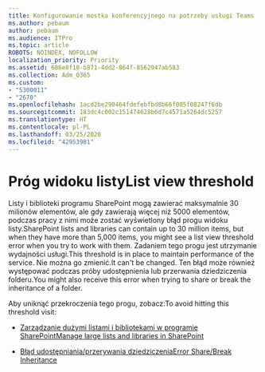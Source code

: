```yaml
---
title: Konfigurowanie mostka konferencyjnego na potrzeby usługi Teams
ms.author: pebaum
author: pebaum
ms.audience: ITPro
ms.topic: article
ROBOTS: NOINDEX, NOFOLLOW
localization_priority: Priority
ms.assetid: 686e8f18-b871-4dd2-864f-8562947ab583
ms.collection: Adm_O365
ms.custom:
- "5300011"
- "2670"
ms.openlocfilehash: 1acd2be290464fdefebfbd8b66f005f08247f6db
ms.sourcegitcommit: 183dc4c002c151474628b6d7c4571a5264dc5257
ms.translationtype: HT
ms.contentlocale: pl-PL
ms.lasthandoff: 03/25/2020
ms.locfileid: "42953981"
---
```

# <a name="list-view-threshold"></a><span data-ttu-id="96db1-102">Próg widoku listy</span><span class="sxs-lookup"><span data-stu-id="96db1-102">List view threshold</span></span>

<span data-ttu-id="96db1-103">Listy i biblioteki programu SharePoint mogą zawierać maksymalnie 30 milionów elementów, ale gdy zawierają więcej niż 5000 elementów, podczas pracy z nimi może zostać wyświetlony błąd progu widoku listy.</span><span class="sxs-lookup"><span data-stu-id="96db1-103">SharePoint lists and libraries can contain up to 30 million items, but when they have more than 5,000 items, you might see a list view threshold error when you try to work with them.</span></span> <span data-ttu-id="96db1-104">Zadaniem tego progu jest utrzymanie wydajności usługi.</span><span class="sxs-lookup"><span data-stu-id="96db1-104">This threshold is in place to maintain performance of the service.</span></span> <span data-ttu-id="96db1-105">Nie można go zmienić.</span><span class="sxs-lookup"><span data-stu-id="96db1-105">It can't be changed.</span></span> <span data-ttu-id="96db1-106">Ten błąd może również występować podczas próby udostępnienia lub przerwania dziedziczenia folderu.</span><span class="sxs-lookup"><span data-stu-id="96db1-106">You might also receive this error when trying to share or break the inheritance of a folder.</span></span>

<span data-ttu-id="96db1-107">Aby uniknąć przekroczenia tego progu, zobacz:</span><span class="sxs-lookup"><span data-stu-id="96db1-107">To avoid hitting this threshold visit:</span></span>

- [<span data-ttu-id="96db1-108">Zarządzanie dużymi listami i bibliotekami w programie SharePoint</span><span class="sxs-lookup"><span data-stu-id="96db1-108">Manage large lists and libraries in SharePoint</span></span>](https://support.office.com/article/manage-large-lists-and-libraries-in-sharepoint-b8588dae-9387-48c2-9248-c24122f07c59)

- [<span data-ttu-id="96db1-109">Błąd udostępniania/przerywania dziedziczenia</span><span class="sxs-lookup"><span data-stu-id="96db1-109">Error Share/Break Inheritance</span></span>](https://docs.microsoft.com/SharePoint/troubleshoot/lists-and-libraries/error-share-break-inheritance)
